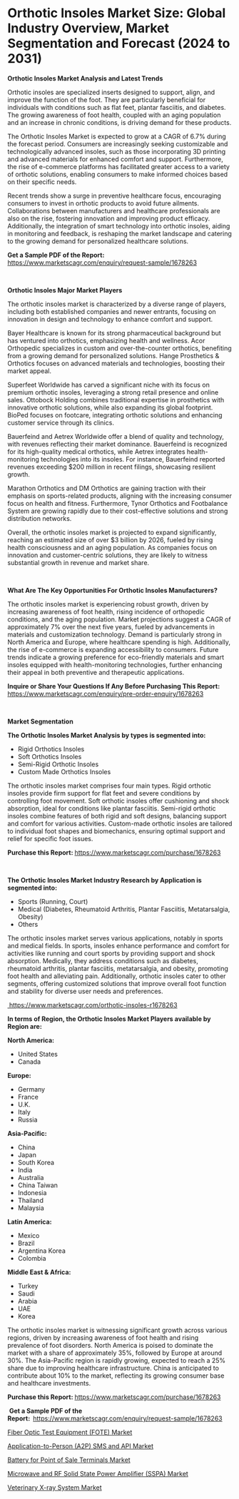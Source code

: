 <p><h1>Orthotic Insoles Market Size: Global Industry Overview, Market Segmentation and Forecast (2024 to 2031)</h1></p><p><strong>Orthotic Insoles Market Analysis and Latest Trends</strong></p>
<p><p>Orthotic insoles are specialized inserts designed to support, align, and improve the function of the foot. They are particularly beneficial for individuals with conditions such as flat feet, plantar fasciitis, and diabetes. The growing awareness of foot health, coupled with an aging population and an increase in chronic conditions, is driving demand for these products.</p><p>The Orthotic Insoles Market is expected to grow at a CAGR of 6.7% during the forecast period. Consumers are increasingly seeking customizable and technologically advanced insoles, such as those incorporating 3D printing and advanced materials for enhanced comfort and support. Furthermore, the rise of e-commerce platforms has facilitated greater access to a variety of orthotic solutions, enabling consumers to make informed choices based on their specific needs.</p><p>Recent trends show a surge in preventive healthcare focus, encouraging consumers to invest in orthotic products to avoid future ailments. Collaborations between manufacturers and healthcare professionals are also on the rise, fostering innovation and improving product efficacy. Additionally, the integration of smart technology into orthotic insoles, aiding in monitoring and feedback, is reshaping the market landscape and catering to the growing demand for personalized healthcare solutions.</p></p>
<p><strong>Get a Sample PDF of the Report:&nbsp;</strong> <a href="https://www.marketscagr.com/enquiry/request-sample/1678263?utm_campaign=1615&utm_medium=2&utm_source=Github&utm_content=ia&utm_term=14102024&utm_id=orthotic-insoles">https://www.marketscagr.com/enquiry/request-sample/1678263</a></p>
<p>&nbsp;</p>
<p><strong>Orthotic Insoles Major Market Players</strong></p>
<p><p>The orthotic insoles market is characterized by a diverse range of players, including both established companies and newer entrants, focusing on innovation in design and technology to enhance comfort and support.</p><p>Bayer Healthcare is known for its strong pharmaceutical background but has ventured into orthotics, emphasizing health and wellness. Acor Orthopedic specializes in custom and over-the-counter orthotics, benefiting from a growing demand for personalized solutions. Hange Prosthetics & Orthotics focuses on advanced materials and technologies, boosting their market appeal.</p><p>Superfeet Worldwide has carved a significant niche with its focus on premium orthotic insoles, leveraging a strong retail presence and online sales. Ottobock Holding combines traditional expertise in prosthetics with innovative orthotic solutions, while also expanding its global footprint. BioPed focuses on footcare, integrating orthotic solutions and enhancing customer service through its clinics.</p><p>Bauerfeind and Aetrex Worldwide offer a blend of quality and technology, with revenues reflecting their market dominance. Bauerfeind is recognized for its high-quality medical orthotics, while Aetrex integrates health-monitoring technologies into its insoles. For instance, Bauerfeind reported revenues exceeding $200 million in recent filings, showcasing resilient growth.</p><p>Marathon Orthotics and DM Orthotics are gaining traction with their emphasis on sports-related products, aligning with the increasing consumer focus on health and fitness. Furthermore, Tynor Orthotics and Footbalance System are growing rapidly due to their cost-effective solutions and strong distribution networks.</p><p>Overall, the orthotic insoles market is projected to expand significantly, reaching an estimated size of over $3 billion by 2026, fueled by rising health consciousness and an aging population. As companies focus on innovation and customer-centric solutions, they are likely to witness substantial growth in revenue and market share.</p></p>
<p>&nbsp;</p>
<p><strong>What Are The Key Opportunities For Orthotic Insoles Manufacturers?</strong></p>
<p><p>The orthotic insoles market is experiencing robust growth, driven by increasing awareness of foot health, rising incidence of orthopedic conditions, and the aging population. Market projections suggest a CAGR of approximately 7% over the next five years, fueled by advancements in materials and customization technology. Demand is particularly strong in North America and Europe, where healthcare spending is high. Additionally, the rise of e-commerce is expanding accessibility to consumers. Future trends indicate a growing preference for eco-friendly materials and smart insoles equipped with health-monitoring technologies, further enhancing their appeal in both preventive and therapeutic applications.</p></p>
<p><strong>Inquire or Share Your Questions If Any Before Purchasing This Report:</strong> <a href="https://www.marketscagr.com/enquiry/pre-order-enquiry/1678263?utm_campaign=1615&utm_medium=2&utm_source=Github&utm_content=ia&utm_term=14102024&utm_id=orthotic-insoles">https://www.marketscagr.com/enquiry/pre-order-enquiry/1678263</a></p>
<p>&nbsp;</p>
<p><strong>Market Segmentation</strong></p>
<p><strong>The Orthotic Insoles Market Analysis by types is segmented into:</strong></p>
<p><ul><li>Rigid Orthotics Insoles</li><li>Soft Orthotics Insoles</li><li>Semi-Rigid Orthotic Insoles</li><li>Custom Made Orthotics Insoles</li></ul></p>
<p><p>The orthotic insoles market comprises four main types. Rigid orthotic insoles provide firm support for flat feet and severe conditions by controlling foot movement. Soft orthotic insoles offer cushioning and shock absorption, ideal for conditions like plantar fasciitis. Semi-rigid orthotic insoles combine features of both rigid and soft designs, balancing support and comfort for various activities. Custom-made orthotic insoles are tailored to individual foot shapes and biomechanics, ensuring optimal support and relief for specific foot issues.</p></p>
<p><strong>Purchase this Report:&nbsp;</strong><a href="https://www.marketscagr.com/purchase/1678263?utm_campaign=1615&utm_medium=2&utm_source=Github&utm_content=ia&utm_term=14102024&utm_id=orthotic-insoles">https://www.marketscagr.com/purchase/1678263</a></p>
<p>&nbsp;</p>
<p><strong>The Orthotic Insoles Market Industry Research by Application is segmented into:</strong></p>
<p><ul><li>Sports (Running, Court)</li><li>Medical (Diabetes, Rheumatoid Arthritis, Plantar Fasciitis, Metatarsalgia, Obesity)</li><li>Others</li></ul></p>
<p><p>The orthotic insoles market serves various applications, notably in sports and medical fields. In sports, insoles enhance performance and comfort for activities like running and court sports by providing support and shock absorption. Medically, they address conditions such as diabetes, rheumatoid arthritis, plantar fasciitis, metatarsalgia, and obesity, promoting foot health and alleviating pain. Additionally, orthotic insoles cater to other segments, offering customized solutions that improve overall foot function and stability for diverse user needs and preferences.</p></p>
<p><a href="https://www.marketscagr.com/orthotic-insoles-r1678263?utm_campaign=1615&utm_medium=2&utm_source=Github&utm_content=ia&utm_term=14102024&utm_id=orthotic-insoles">&nbsp;https://www.marketscagr.com/orthotic-insoles-r1678263</a></p>
<p><strong>In terms of Region, the Orthotic Insoles Market Players available by Region are:</strong></p>
<p>
    <p> <strong> North America: </strong>
        <ul>
            <li>United States</li>
            <li>Canada</li>
        </ul>
        </p> 
    <p> <strong> Europe: </strong>
        <ul>
            <li>Germany</li>
            <li>France</li>
            <li>U.K.</li>
            <li>Italy</li>
            <li>Russia</li>
        </ul>
        </p> 
    <p> <strong> Asia-Pacific: </strong>
        <ul>
            <li>China</li>
            <li>Japan</li>
            <li>South Korea</li>
            <li>India</li>
            <li>Australia</li>
            <li>China Taiwan</li>
            <li>Indonesia</li>
            <li>Thailand</li>
            <li>Malaysia</li>
        </ul>
        </p> 
    <p> <strong> Latin America: </strong>
        <ul>
            <li>Mexico</li>
            <li>Brazil</li>
            <li>Argentina Korea</li>
            <li>Colombia</li>
        </ul>
        </p> 
    <p> <strong> Middle East & Africa: </strong>
        <ul>
            <li>Turkey</li>
            <li>Saudi</li>
            <li>Arabia</li>
            <li>UAE</li>
            <li>Korea</li>
        </ul>
    </p>
    </p>
<p><p>The orthotic insoles market is witnessing significant growth across various regions, driven by increasing awareness of foot health and rising prevalence of foot disorders. North America is poised to dominate the market with a share of approximately 35%, followed by Europe at around 30%. The Asia-Pacific region is rapidly growing, expected to reach a 25% share due to improving healthcare infrastructure. China is anticipated to contribute about 10% to the market, reflecting its growing consumer base and healthcare investments.</p></p>
<p><strong>Purchase this Report: </strong><a href="https://www.marketscagr.com/purchase/1678263?utm_campaign=1615&utm_medium=2&utm_source=Github&utm_content=ia&utm_term=14102024&utm_id=orthotic-insoles">https://www.marketscagr.com/purchase/1678263</a></p>
<p>&nbsp;<strong>Get a Sample PDF of the Report:&nbsp;&nbsp;</strong><a href="https://www.marketscagr.com/enquiry/request-sample/1678263?utm_campaign=1615&utm_medium=2&utm_source=Github&utm_content=ia&utm_term=14102024&utm_id=orthotic-insoles">https://www.marketscagr.com/enquiry/request-sample/1678263</a></p>
<p><strong></strong></p>
<p><p><a href="https://www.linkedin.com/pulse/decoding-fiber-optic-test-equipment-fote-industry-dynamics-dd83f?utm_campaign=1615&utm_medium=2&utm_source=Github&utm_content=ia&utm_term=14102024&utm_id=orthotic-insoles">Fiber Optic Test Equipment (FOTE) Market</a></p><p><a href="https://www.linkedin.com/pulse/application-to-person-a2p-sms-api-market2024-2031-industry-wihdf?utm_campaign=1615&utm_medium=2&utm_source=Github&utm_content=ia&utm_term=14102024&utm_id=orthotic-insoles">Application-to-Person (A2P) SMS and API Market</a></p><p><a href="https://www.linkedin.com/pulse/battery-point-sale-terminals-market-growth-segmentation-regional-cppaf?utm_campaign=1615&utm_medium=2&utm_source=Github&utm_content=ia&utm_term=14102024&utm_id=orthotic-insoles">Battery for Point of Sale Terminals Market</a></p><p><a href="https://www.linkedin.com/pulse/insights-microwave-rf-solid-state-power-amplifier-sspa-market-hajjf?utm_campaign=1615&utm_medium=2&utm_source=Github&utm_content=ia&utm_term=14102024&utm_id=orthotic-insoles">Microwave and RF Solid State Power Amplifier (SSPA) Market</a></p><p><a href="https://www.linkedin.com/pulse/strategic-roadmap-global-veterinary-x-ray-system-market-8qa4f?utm_campaign=1615&utm_medium=2&utm_source=Github&utm_content=ia&utm_term=14102024&utm_id=orthotic-insoles">Veterinary X-ray System Market</a></p></p>